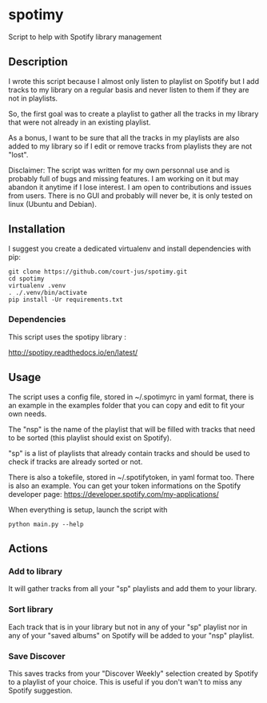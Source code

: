 # spotimy
Script to help with Spotify library management

## Description

I wrote this script because I almost only listen to playlist on Spotify
but I add tracks to my library on a regular basis and never listen to
them if they are not in playlists.

So, the first goal was to create a playlist to gather all the tracks in
my library that were not already in an existing playlist.

As a bonus, I want to be sure that all the tracks in my playlists are
also added to my library so if I edit or remove tracks from playlists
they are not "lost".

Disclaimer: The script was written for my own personnal use and is
probably full of bugs and missing features. I am working on it but may
abandon it anytime if I lose interest. I am open to contributions and
issues from users. There is no GUI and probably will never be, it is
only tested on linux (Ubuntu and Debian).

## Installation

I suggest you create a dedicated virtualenv and install dependencies with
pip:

    git clone https://github.com/court-jus/spotimy.git
    cd spotimy
    virtualenv .venv
    . ./.venv/bin/activate
    pip install -Ur requirements.txt

### Dependencies

This script uses the spotipy library :

http://spotipy.readthedocs.io/en/latest/

## Usage

The script uses a config file, stored in ~/.spotimyrc in yaml format, there
is an example in the examples folder that you can copy and edit to fit your
own needs.

The "nsp" is the name of the playlist that will be filled with tracks that
need to be sorted (this playlist should exist on Spotify).

"sp" is a list of playlists that already contain tracks and should be used
to check if tracks are already sorted or not.

There is also a tokefile, stored in ~/.spotifytoken, in yaml format too.
There is also an example. You can get your token informations on the Spotify
developer page: https://developer.spotify.com/my-applications/

When everything is setup, launch the script with

    python main.py --help

## Actions

### Add to library

It will gather tracks from all your "sp" playlists and add them to
your library.

### Sort library

Each track that is in your library but not in any of
your "sp" playlist nor in any of your "saved albums" on Spotify will be
added to your "nsp" playlist.

### Save Discover

This saves tracks from your "Discover Weekly" selection created by Spotify
to a playlist of your choice. This is useful if you don't wan't to miss any
Spotify suggestion.
